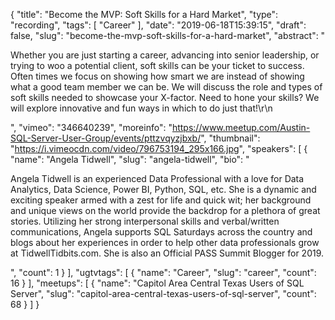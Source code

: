 {
  "title": "Become the MVP: Soft Skills for a Hard Market",
  "type": "recording",
  "tags": [
    "Career"
  ],
  "date": "2019-06-18T15:39:15",
  "draft": false,
  "slug": "become-the-mvp-soft-skills-for-a-hard-market",
  "abstract": "<p>Whether you are just starting a career, advancing into senior leadership, or trying to woo a potential client, soft skills can be your ticket to success. Often times we focus on showing how smart we are instead of showing what a good team member we can be. We will discuss the role and types of soft skills needed to showcase your X-factor. Need to hone your skills? We will explore innovative and fun ways in which to do just that!\r\n</p>",
  "vimeo": "346640239",
  "moreinfo": "https://www.meetup.com/Austin-SQL-Server-User-Group/events/pttzvqyzjbxb/",
  "thumbnail": "https://i.vimeocdn.com/video/796753194_295x166.jpg",
  "speakers": [
    {
      "name": "Angela Tidwell",
      "slug": "angela-tidwell",
      "bio": "<p>Angela Tidwell is an experienced Data Professional with a love for Data Analytics, Data Science, Power BI, Python, SQL, etc. She is a dynamic and exciting speaker armed with a zest for life and quick wit; her background and unique views on the world provide the backdrop for a plethora of great stories. Utilizing her strong interpersonal skills and verbal/written communications, Angela supports SQL Saturdays across the country and blogs about her experiences in order to help other data professionals grow at TidwellTidbits.com. She is also an Official PASS Summit Blogger for 2019.</p>",
      "count": 1
    }
  ],
  "ugtvtags": [
    {
      "name": "Career",
      "slug": "career",
      "count": 16
    }
  ],
  "meetups": [
    {
      "name": "Capitol Area Central Texas Users of SQL Server",
      "slug": "capitol-area-central-texas-users-of-sql-server",
      "count": 68
    }
  ]
}